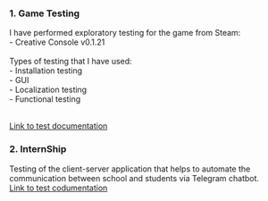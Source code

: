 <h3>1. Game Testing</h3>
I have performed exploratory testing for the game from Steam:<br>
- Creative Console v0.1.21
<br><br>
Types of testing that I have used:<br>
- Installation testing<br> - GUI<br> - Localization testing<br> - Functional testing<br><br>

<a href="https://github.com/NikUrs/NikolayUrsalov/tree/main/%22Creative%20Console%22%20game">Link to test documentation </a>

<h3>2. InternShip</h3>
Testing of the client-server application that helps to automate the communication between school and students via Telegram chatbot.<br>
<a href="https://github.com/NikUrs/NikolayUrsalov/tree/main/INTERNSHIP%20-%20Prog%20Academy">Link to test codumentation</a>
